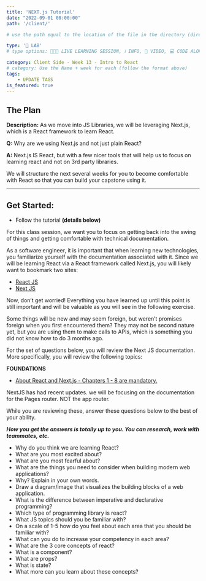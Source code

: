 ```yaml
---
title: 'NEXT.js Tutorial'
date: "2022-09-01 08:00:00"
path: '/client/'

# use the path equal to the location of the file in the directory (directory structure)

type: '🥼 LAB'
# type options: 👩🏽‍🏫 LIVE LEARNING SESSION, ℹ️ INFO, 🎥 VIDEO, 💻 CODE ALONG, 🥼 LAB, ↩️ REVIEW/NOTES, 👥 GROUP LEARNING, 👷🏼‍♂️ GROUP PROJECT, 🧠 ASSESSMENT, 📝 ASSIGNMENT

category: Client Side - Week 13 - Intro to React
# category: Use the Name + week for each (follow the format above)
tags: 
    - UPDATE TAGS
is_featured: true
---
```


## The Plan
**Description:** As we move into JS Libraries, we will be leveraging Next.js, which is a React framework to learn React.

**Q:** Why are we using Next.js and not just plain React?

**A:** Next.js IS React, but with a few nicer tools that will help us to focus on learning react and not on 3rd party libraries.

We will structure the next several weeks for you to become comfortable with React so that you can build your capstone using it.

----

## Get Started:
- Follow the tutorial **(details below)**

For this class session, we want you to focus on getting back into the swing of things and getting comfortable with technical documentation.

As a software engineer, it is important that when learning new technologies, you familiarize yourself with the documentation associated with it. Since we will be learning React via a React framework called Next.js, you will likely want to bookmark two sites:

- <a href="https://beta.reactjs.org/" target="_blank">React JS</a>
- <a href="https://nextjs.org/docs/getting-started" target="_blank">Next JS</a>

Now, don’t get worried! Everything you have learned up until this point is still important and will be valuable as you will see in the following exercise.

Some things will be new and may seem foreign, but weren’t promises foreign when you first encountered them? They may not be second nature yet, but you are using them to make calls to APIs, which is something you did not know how to do 3 months ago.

For the set of questions below, you will review the Next JS documentation. More specifically, you will review the following topics:

**FOUNDATIONS**

- <a href="https://nextjs.org/learn/react-foundations/what-is-react-and-nextjs" target="_blank">About React and Next.js - Chapters 1 - 8 are mandatory.</a>

NextJS has had recent updates. we will be focusing on the documentation for the Pages router. NOT the app router. 

While you are reviewing these, answer these questions below to the best of your ability.

**_How you get the answers is totally up to you. You can research, work with teammates, etc._**

- Why do you think we are learning React?
- What are you most excited about?
- What are you most fearful about?
- What are the things you need to consider when building modern web applications?
- Why? Explain in your own words.
- Draw a diagram/image that visualizes the building blocks of a web application.
- What is the difference between imperative and declarative programming?
- Which type of programming library is react?
- What JS topics should you be familiar with?
- On a scale of 1-5 how do you feel about each area that you should be familiar with?
- What can you do to increase your competency in each area?
- What are the 3 core concepts of react?
- What is a component?
- What are props?
- What is state?
- What more can you learn about these concepts?
